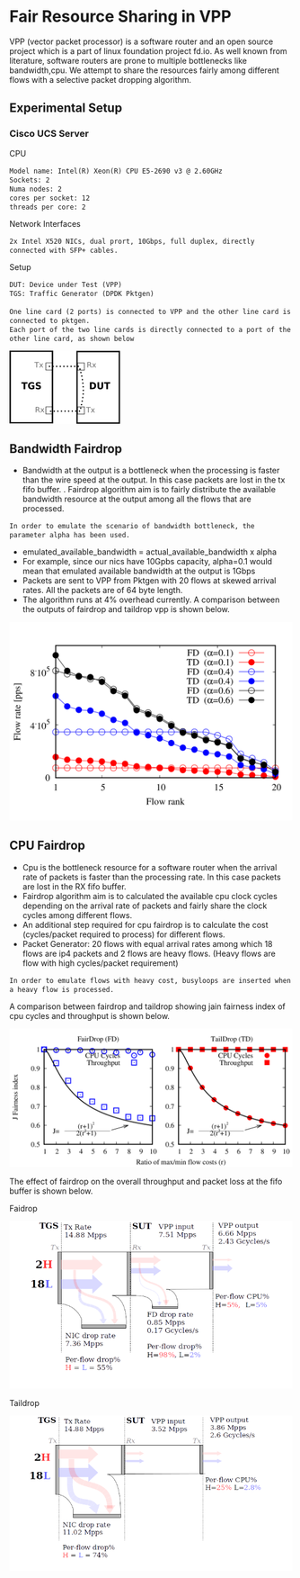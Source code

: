# Fair Resource Sharing in VPP

VPP (vector packet processor) is a software router and an open source project which is a part of linux foundation project fd.io. As well known from literature, software routers are prone to multiple bottlenecks like bandwidth,cpu. We attempt to share the resources fairly among different flows with a selective packet dropping algorithm.

## Experimental Setup

### Cisco UCS Server
CPU
```
Model name: Intel(R) Xeon(R) CPU E5-2690 v3 @ 2.60GHz
Sockets: 2
Numa nodes: 2
cores per socket: 12
threads per core: 2

```
Network Interfaces
```
2x Intel X520 NICs, dual prort, 10Gbps, full duplex, directly connected with SFP+ cables.
```

Setup
```
DUT: Device under Test (VPP)
TGS: Traffic Generator (DPDK Pktgen)

One line card (2 ports) is connected to VPP and the other line card is connected to pktgen. 
Each port of the two line cards is directly connected to a port of the other line card, as shown below
```
![alt text](https://raw.githubusercontent.com/vamsiDT/fairdrop-results/master/plots/testbed.png)


## Bandwidth Fairdrop

* Bandwidth at the output is a bottleneck when the processing is faster than the wire speed at the output. In this case packets are lost in the tx fifo buffer. 
. Fairdrop algorithm aim is to fairly distribute the available bandwidth resource at the output among all the flows that are processed.

```
In order to emulate the scenario of bandwidth bottleneck, the parameter alpha has been used.
```
* emulated_available_bandwidth = actual_available_bandwidth x alpha
* For example, since our nics have 10Gpbs capacity, alpha=0.1 would mean that emulated available bandwidth at the output is 1Gbps
* Packets are sent to VPP from Pktgen with 20 flows at skewed arrival rates. All the packets are of 64 byte length.
* The algorithm runs at 4% overhead currently.
A comparison between the outputs of fairdrop and taildrop vpp is shown below.

![alt text](https://raw.githubusercontent.com/vamsiDT/fairdrop-results/master/plots/bandwidthexp.png)

## CPU Fairdrop

* Cpu is the bottleneck resource for a software router when the arrival rate of packets is faster than the processing rate. In this case packets are lost in the RX fifo buffer.
* Fairdrop algorithm aim is to calculated the available cpu clock cycles depending on the arrival rate of packets and fairly share the clock cycles among different flows.
* An additional step required for cpu fairdrop is to calculate the cost (cycles/packet required to process) for different flows.
* Packet Generator: 20 flows with equal arrival rates among which 18 flows are ip4 packets and 2 flows are heavy flows. (Heavy flows are flow with high cycles/packet requirement)

```
In order to emulate flows with heavy cost, busyloops are inserted when a heavy flow is processed.
```

A comparison between fairdrop and taildrop showing jain fairness index of cpu cycles and throughput is shown below.

![alt text](https://raw.githubusercontent.com/vamsiDT/fairdrop-results/master/plots/j_index.png)


The effect of fairdrop on the overall throughput and packet loss at the fifo buffer is shown below.

Faidrop

![alt text](https://raw.githubusercontent.com/vamsiDT/fairdrop-results/master/plots/sankey_fairdrop.png)

Taildrop

![alt text](https://raw.githubusercontent.com/vamsiDT/fairdrop-results/master/plots/sankey_taildrop.png)

